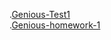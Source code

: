 .[Genious-Test1](https://arturchuniak.github.io/Genious-Test1/)<br>
.[Genious-homework-1](https://arturchuniak.github.io/Genious-homework-1/)<br>

